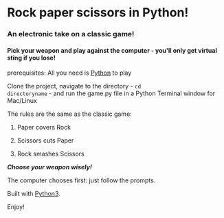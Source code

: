 # Rock paper scissors in Python!
### An electronic take on a classic game!
#### Pick your weapon and play against the computer - you'll only get virtual sting if you lose!

prerequisites: All you need is [Python](https://www.python.org/download/releases/3.0) to play

Clone the project, navigate to the directory - <code>cd directoryname</code> - and run the game.py file in a Python Terminal window for Mac/Linux

The rules are the same as the classic game:
  
1. Paper covers Rock  

2. Scissors cuts Paper  

3. Rock smashes Scissors

***Choose your weapon wisely!***

The computer chooses first: just follow the prompts.

Built with [Python3](https://www.python3.org/3).

Enjoy! 